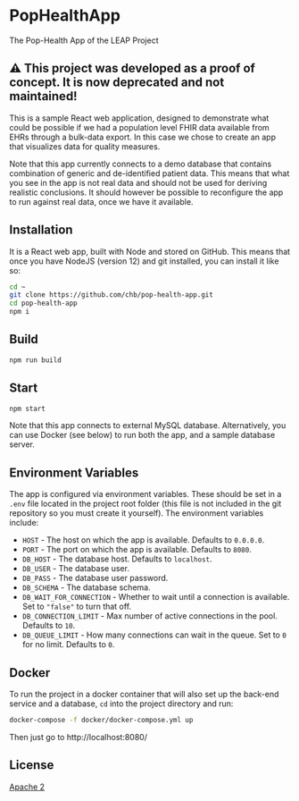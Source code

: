 # PopHealthApp
The Pop-Health App of the LEAP Project 

## ⚠️ This project was developed as a proof of concept. It is now deprecated and not maintained! 

This is a sample React web application, designed to demonstrate what could be possible
if we had a population level FHIR data available from EHRs through a bulk-data export.
In this case we chose to create an app that visualizes data for quality measures.

Note that this app currently connects to a demo database that contains combination of
generic and de-identified patient data. This means that what you see in the app is not
real data and should not be used for deriving realistic conclusions. It should however
be possible to reconfigure the app to run against real data, once we have it available.

## Installation
It is a React web app, built with Node and stored on GitHub. This means that once you
have NodeJS (version 12) and git installed, you can install it like so:

```sh
cd ~
git clone https://github.com/chb/pop-health-app.git
cd pop-health-app
npm i
```

## Build
```sh
npm run build
```

## Start
```sh
npm start
```

Note that this app connects to external MySQL database. Alternatively, you can use Docker
(see below) to run both the app, and a sample database server.

## Environment Variables
The app is configured via environment variables. These should be set in a `.env` file
located in the project root folder (this file is not included in the git repository so
you must create it yourself). The environment variables include:
- `HOST` - The host on which the app is available. Defaults to `0.0.0.0`.
- `PORT` - The port on which the app is available. Defaults to `8080`.
- `DB_HOST` - The database host. Defaults to `localhost`.
- `DB_USER` - The database user.
- `DB_PASS` - The database user password.
- `DB_SCHEMA` - The database schema.
- `DB_WAIT_FOR_CONNECTION` - Whether to wait until a connection is available. Set to `"false"` to turn that off.
- `DB_CONNECTION_LIMIT` - Max number of active connections in the pool. Defaults to `10`.
- `DB_QUEUE_LIMIT` - How many connections can wait in the queue. Set to `0` for no limit. Defaults to `0`.

## Docker
To run the project in a docker container that will also set up the back-end service and
a database, `cd` into the project directory and run:
```sh
docker-compose -f docker/docker-compose.yml up
```
Then just go to http://localhost:8080/

## License
[Apache 2](LICENSE)
